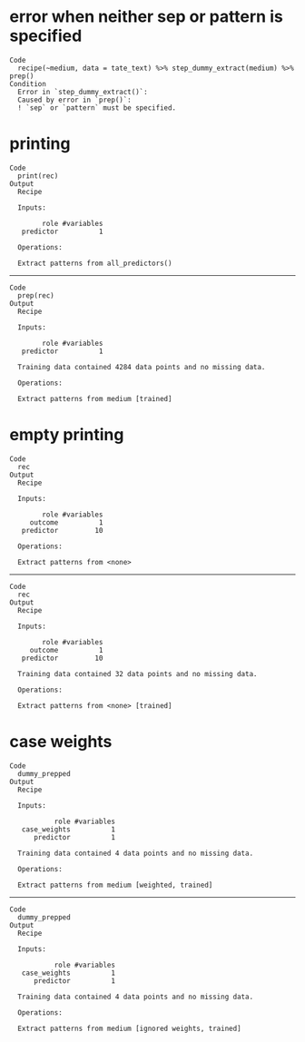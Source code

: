 # error when neither sep or pattern is specified

    Code
      recipe(~medium, data = tate_text) %>% step_dummy_extract(medium) %>% prep()
    Condition
      Error in `step_dummy_extract()`:
      Caused by error in `prep()`:
      ! `sep` or `pattern` must be specified.

# printing

    Code
      print(rec)
    Output
      Recipe
      
      Inputs:
      
            role #variables
       predictor          1
      
      Operations:
      
      Extract patterns from all_predictors()

---

    Code
      prep(rec)
    Output
      Recipe
      
      Inputs:
      
            role #variables
       predictor          1
      
      Training data contained 4284 data points and no missing data.
      
      Operations:
      
      Extract patterns from medium [trained]

# empty printing

    Code
      rec
    Output
      Recipe
      
      Inputs:
      
            role #variables
         outcome          1
       predictor         10
      
      Operations:
      
      Extract patterns from <none>

---

    Code
      rec
    Output
      Recipe
      
      Inputs:
      
            role #variables
         outcome          1
       predictor         10
      
      Training data contained 32 data points and no missing data.
      
      Operations:
      
      Extract patterns from <none> [trained]

# case weights

    Code
      dummy_prepped
    Output
      Recipe
      
      Inputs:
      
               role #variables
       case_weights          1
          predictor          1
      
      Training data contained 4 data points and no missing data.
      
      Operations:
      
      Extract patterns from medium [weighted, trained]

---

    Code
      dummy_prepped
    Output
      Recipe
      
      Inputs:
      
               role #variables
       case_weights          1
          predictor          1
      
      Training data contained 4 data points and no missing data.
      
      Operations:
      
      Extract patterns from medium [ignored weights, trained]

